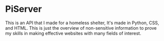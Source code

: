 # PiServer
This is an API that I made for a homeless shelter, It's made in Python, CSS, and HTML. 
This is just the overview of non-sensitive information to prove my skills in making effective websites with many fields of interest.
